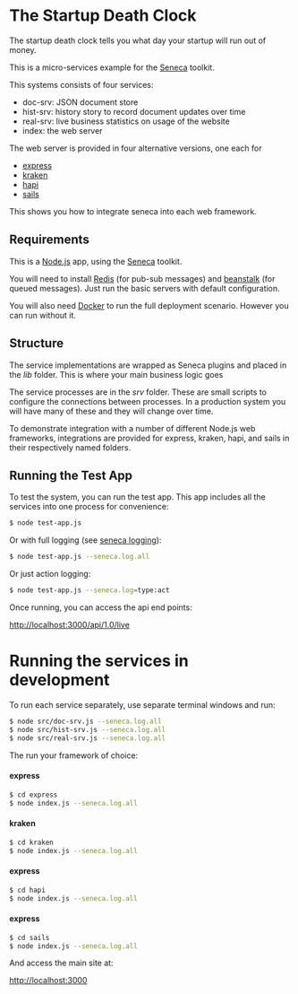 
# The Startup Death Clock

The startup death clock tells you what day your startup will run out of money.

This is a micro-services example for the [Seneca](http://senecajs.org) toolkit.

This systems consists of four services:

   * doc-srv: JSON document store
   * hist-srv: history story to record document updates over time
   * real-srv: live business statistics on usage of the website
   * index: the web server

The web server is provided in four alternative versions, one each for

   * [express](http://expressjs.com)
   * [kraken](http://krakenjs.com)
   * [hapi](http://hapijs.com)
   * [sails](http://sailsjs.org)

This shows you how to integrate seneca into each web framework.


## Requirements

This is a [Node.js](http://nodejs.org) app, using the [Seneca](http://senecajs.org) toolkit.

You will need to install [Redis](http://redis.io/) (for pub-sub messages) and
[beanstalk](http://kr.github.io/beanstalkd/) (for queued messages). Just run the basic servers with default configuration.

You will also need [Docker](http://docker.com) to run the full deployment scenario. However you can run without it.


## Structure

The service implementations are wrapped as Seneca plugins and placed
in the _lib_ folder. This is where your main business logic goes

The service processes are in the _srv_ folder. These are small scripts
to configure the connections between processes. In a production system
you will have many of these and they will change over time.

To demonstrate integration with a number of different Node.js web frameworks,
integrations are provided for express, kraken, hapi, and sails in their
respectively named folders.


## Running the Test App

To test the system, you can run the test app. This app includes all the services into one process for convenience:

```bash
$ node test-app.js
```

Or with full logging 
(see [seneca logging](http://senecajs.org/logging-example.html)):

```bash
$ node test-app.js --seneca.log.all
```

Or just action logging:

```bash
$ node test-app.js --seneca.log=type:act
```

Once running, you can access the api end points:

[http://localhost:3000/api/1.0/live](http://localhost:3000/api/1.0/live)


# Running the services in development

To run each service separately, use separate terminal windows and run:

```bash
$ node src/doc-srv.js --seneca.log.all
$ node src/hist-srv.js --seneca.log.all
$ node src/real-srv.js --seneca.log.all
```

The run your framework of choice:

#### express

```bash
$ cd express
$ node index.js --seneca.log.all
```

#### kraken

```bash
$ cd kraken
$ node index.js --seneca.log.all
```

#### express

```bash
$ cd hapi
$ node index.js --seneca.log.all
```

#### express

```bash
$ cd sails
$ node index.js --seneca.log.all
```

And access the main site at:

[http://localhost:3000](http://localhost:3000)

















